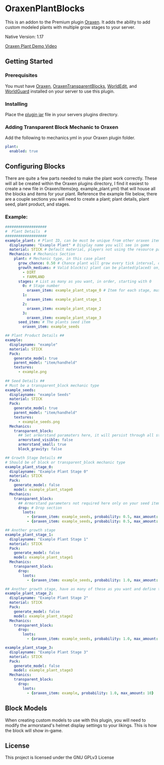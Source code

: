 # OraxenPlantBlocks
This is an addon to the Premium plugin [Oraxen](https://github.com/oraxen/Oraxen). It adds the ability to add custom modeled plants with multiple grow stages to your server.

Native Version: 1.17

[Oraxen Plant Demo Video](https://imgur.com/a/g9kffFT)

## Getting Started

### Prerequisites

You must have [Oraxen](https://github.com/oraxen/Oraxen), [OraxenTransparentBlocks](https://github.com/playajames419/OraxenTransparentBlocks), [WorldEdit](https://github.com/EngineHub/WorldEdit), and [WorldGuard](https://github.com/EngineHub/WorldGuard) installed on your server to use this plugin.

### Installing

Place the [plugin jar](https://github.com/playajames419/OraxenPlantBlocks/releases/latest) file in your servers plugins directory.

### Adding Transparent Block Mechanic to Oraxen

Add the following to mechanics.yml in your Oraxen plugin folder.

```yaml
plant:
  enabled: true
```

## Configuring Blocks

There are quite a few parts needed to make the plant work correctly. These will all be created within the Oraxen plugins directory, I find it easiest to create a new file in Oraxen/items(eg. example_plant.yml) that will house all the blocks and items for your plant. Reference the example file below, there are a couple sections you will need to create a plant; plant details, plant seed, plant product, and stages.

### Example:

```yaml
###################
#  Plant Details  #
###################
example_plant: # Plant ID, can be must be unique from other oraxen items
  displayname: "Example Plant" # Display name you will see in game
  material: STICK # Default material, players not using the resource pack will see this material
  Mechanics: # Mechanics Section
    plant: # Mechanic type, in this case plant
      grow_chance: 0.50 # Chance plant will grow every tick interval, defined in config.yml
      growth_mediums: # Valid block(s) plant can be planted(placed) on, must be vanilla minecraft block(s).
        - DIRT
        - FARMLAND
      stages: # List as many as you want, in order, starting with 0
        0: # Stage number
          oraxen_item: example_plant_stage_0 # Item for each stage, must be oraxen transparent block type
        1:
          oraxen_item: example_plant_stage_1
        2:
          oraxen_item: example_plant_stage_2
        3:
          oraxen_item: example_plant_stage_3
      seed_item: # The plants seed item
        oraxen_item: example_seeds

## Plant Product Details ##
example:
  displayname: "example"
  material: STICK
  Pack:
    generate_model: true
    parent_model: "item/handheld"
    textures:
      - example.png
  
## Seed Details ##
# Must be a transparent_block mechanic type
example_seeds:
  displayname: "example Seeds"
  material: STICK
  Pack:
    generate_model: true
    parent_model: "item/handheld"
    textures:
      - example_seeds.png
  Mechanics:
    transparent_block:
      ## Set armorstand paramaters here, it will persist through all stages of growth, this section is not nessicery in grow stage item(s) details.
      armorstand_visible: false
      armorstand_small: true
      block_gravity: false

## Growth Stage Details ## 
# Should be of block or transparent_block mechanic type
example_plant_stage_0:
  displayname: "Example Plant Stage 0"
  material: STICK
  Pack:
    generate_model: false
    model: example_plant_stage0
  Mechanics:
    transparent_block:
      ## Armorstand parameters not required here only on your seed item.
      drop: # Drop section
        loots:
          - {oraxen_item: example_seeds, probability: 0.5, max_amount: 1} # Drops when broken, list as many as you'd like
          - {oraxen_item: example_seeds, probability: 0.5, max_amount: 1} # Another drop

## Another growth stage
example_plant_stage_1:
  displayname: "Example Plant Stage 1"
  material: STICK
  Pack:
    generate_model: false
    model: example_plant_stage1
  Mechanics:
    transparent_block:
      drop:
        loots:
          - {oraxen_item: example_seeds, probability: 1.0, max_amount: 1}

## Another growth stage, have as many of these as you want and define them in the stages section of the plant details
example_plant_stage_2:
  displayname: "Example Plant Stage 2"
  material: STICK
  Pack:
    generate_model: false
    model: example_plant_stage2
  Mechanics:
    transparent_block:
      drop:
        loots:
          - {oraxen_item: example_seeds, probability: 1.0, max_amount: 2}

example_plant_stage_3:
  displayname: "Example Plant Stage 3"
  material: STICK
  Pack:
    generate_model: false
    model: example_plant_stage3
  Mechanics:
    transparent_block:
      drop:
        loots:
          - {oraxen_item: example, probability: 1.0, max_amount: 10}
```

## Block Models

When creating custom models to use with this plugin, you will need to modify the armorstand's helmet display settings to your likings. This is how the block will show in-game.

## License

This project is licensed under the GNU GPLv3 License
